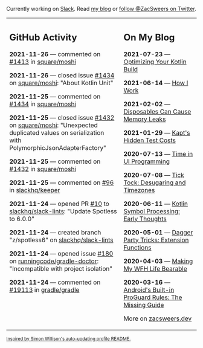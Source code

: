 Currently working on [Slack](https://slack.com/). Read [my blog](https://zacsweers.dev/) or [follow @ZacSweers on Twitter](https://twitter.com/ZacSweers).

<table><tr><td valign="top" width="60%">

## GitHub Activity
<!-- githubActivity starts -->
**2021-11-26** — commented on [#1413](https://github.com/square/moshi/issues/1413#issuecomment-980166866) in [square/moshi](https://api.github.com/repos/square/moshi)

**2021-11-26** — closed issue [#1434](https://api.github.com/repos/square/moshi/issues/1434) on [square/moshi](https://api.github.com/repos/square/moshi): "About Kotlin Unit"

**2021-11-25** — commented on [#1434](https://github.com/square/moshi/issues/1434#issuecomment-979632447) in [square/moshi](https://api.github.com/repos/square/moshi)

**2021-11-25** — closed issue [#1432](https://api.github.com/repos/square/moshi/issues/1432) on [square/moshi](https://api.github.com/repos/square/moshi): "Unexpected duplicated values on serialization with PolymorphicJsonAdapterFactory"

**2021-11-25** — commented on [#1432](https://github.com/square/moshi/issues/1432#issuecomment-979469133) in [square/moshi](https://api.github.com/repos/square/moshi)

**2021-11-25** — commented on [#96](https://github.com/slackhq/keeper/issues/96#issuecomment-979306177) in [slackhq/keeper](https://api.github.com/repos/slackhq/keeper)

**2021-11-24** — opened PR [#10](https://api.github.com/repos/slackhq/slack-lints/pulls/10) to [slackhq/slack-lints](https://api.github.com/repos/slackhq/slack-lints): "Update Spotless to 6.0.0"

**2021-11-24** — created branch "z/spotless6" on [slackhq/slack-lints](https://api.github.com/repos/slackhq/slack-lints)

**2021-11-24** — opened issue [#180](https://api.github.com/repos/runningcode/gradle-doctor/issues/180) on [runningcode/gradle-doctor](https://api.github.com/repos/runningcode/gradle-doctor): "Incompatible with project isolation"

**2021-11-24** — commented on [#19113](https://github.com/gradle/gradle/issues/19113#issuecomment-978170807) in [gradle/gradle](https://api.github.com/repos/gradle/gradle)
<!-- githubActivity ends -->
</td><td valign="top" width="40%">

## On My Blog
<!-- blog starts -->
**2021-07-23** — [Optimizing Your Kotlin Build](https://www.zacsweers.dev/optimizing-your-kotlin-build/)

**2021-06-14** — [How I Work](https://www.zacsweers.dev/how-i-work/)

**2021-02-02** — [Disposables Can Cause Memory Leaks](https://www.zacsweers.dev/disposables-can-cause-memory-leaks/)

**2021-01-29** — [Kapt's Hidden Test Costs](https://www.zacsweers.dev/kapts-hidden-test-costs/)

**2020-07-13** — [Time in UI Programming](https://www.zacsweers.dev/time-in-ui/)

**2020-07-08** — [Tick Tock: Desugaring and Timezones](https://www.zacsweers.dev/ticktock-desugaring-timezones/)

**2020-06-11** — [Kotlin Symbol Processing: Early Thoughts](https://www.zacsweers.dev/kotlin-symbol-processor-early-thoughts/)

**2020-05-01** — [Dagger Party Tricks: Extension Functions](https://www.zacsweers.dev/dagger-party-tricks-extension-functions/)

**2020-04-03** — [Making My WFH Life Bearable](https://www.zacsweers.dev/making-wfh-life-bearable/)

**2020-03-16** — [Android's Built-in ProGuard Rules: The Missing Guide](https://www.zacsweers.dev/android-proguard-rules/)
<!-- blog ends -->
More on [zacsweers.dev](https://zacsweers.dev/)
</td></tr></table>

<sub><a href="https://simonwillison.net/2020/Jul/10/self-updating-profile-readme/">Inspired by Simon Willison's auto-updating profile README.</a></sub>